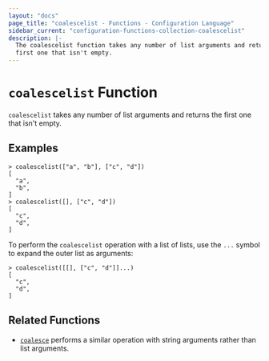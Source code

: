 ```yaml
---
layout: "docs"
page_title: "coalescelist - Functions - Configuration Language"
sidebar_current: "configuration-functions-collection-coalescelist"
description: |-
  The coalescelist function takes any number of list arguments and returns the
  first one that isn't empty.
---
```


# `coalescelist` Function


`coalescelist` takes any number of list arguments and returns the first one
that isn't empty.

## Examples

```
> coalescelist(["a", "b"], ["c", "d"])
[
  "a",
  "b",
]
> coalescelist([], ["c", "d"])
[
  "c",
  "d",
]
```

To perform the `coalescelist` operation with a list of lists, use the `...`
symbol to expand the outer list as arguments:

```
> coalescelist([[], ["c", "d"]]...)
[
  "c",
  "d",
]
```

## Related Functions

* [`coalesce`](./coalesce.html) performs a similar operation with string
  arguments rather than list arguments.

